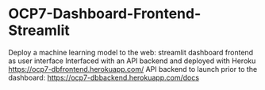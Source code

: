 # OCP7-Dashboard-Frontend-Streamlit
Deploy a machine learning model to the web: streamlit dashboard frontend as user interface
Interfaced with an API backend and deployed with Heroku
https://ocp7-dbfrontend.herokuapp.com/
API backend to launch prior to the dashboard: https://ocp7-dbbackend.herokuapp.com/docs
